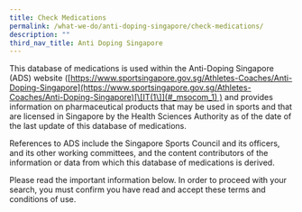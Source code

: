 ```yaml
---
title: Check Medications
permalink: /what-we-do/anti-doping-singapore/check-medications/
description: ""
third_nav_title: Anti Doping Singapore
---
```

This database of medications is used within the Anti-Doping Singapore (ADS) website ([https://www.sportsingapore.gov.sg/Athletes-Coaches/Anti-Doping-Singapore](https://www.sportsingapore.gov.sg/Athletes-Coaches/Anti-Doping-Singapore)[\[IT(1\]](#_msocom_1) ) and provides information on pharmaceutical products that may be used in sports and that are licensed in Singapore by the Health Sciences Authority as of the date of the last update of this database of medications.

References to ADS include the Singapore Sports Council and its officers, and its other working committees, and the content contributors of the information or data from which this database of medications is derived.

Please read the important information below. In order to proceed with your search, you must confirm you have read and accept these terms and conditions of use.